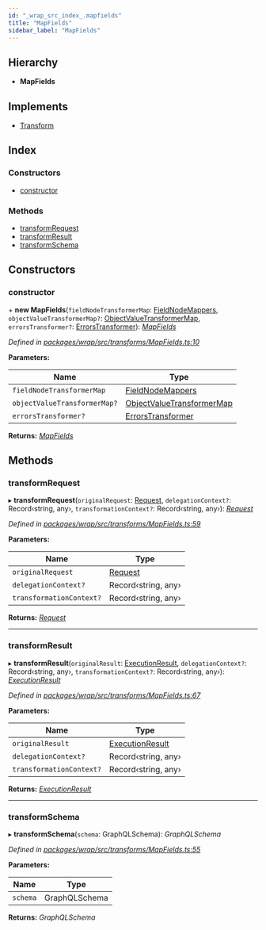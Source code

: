 ```yaml
---
id: "_wrap_src_index_.mapfields"
title: "MapFields"
sidebar_label: "MapFields"
---
```


## Hierarchy

* **MapFields**

## Implements

* [Transform](/docs/api/interfaces/_utils_src_index_.transform)

## Index

### Constructors

* [constructor](_wrap_src_index_.mapfields.md#constructor)

### Methods

* [transformRequest](_wrap_src_index_.mapfields.md#transformrequest)
* [transformResult](_wrap_src_index_.mapfields.md#transformresult)
* [transformSchema](_wrap_src_index_.mapfields.md#transformschema)

## Constructors

###  constructor

\+ **new MapFields**(`fieldNodeTransformerMap`: [FieldNodeMappers](../modules/_utils_src_index_.md#fieldnodemappers), `objectValueTransformerMap?`: [ObjectValueTransformerMap](../modules/_wrap_src_index_.md#objectvaluetransformermap), `errorsTransformer?`: [ErrorsTransformer](../modules/_wrap_src_index_.md#errorstransformer)): *[MapFields](_wrap_src_index_.mapfields)*

*Defined in [packages/wrap/src/transforms/MapFields.ts:10](https://github.com/ardatan/graphql-tools/blob/master/packages/wrap/src/transforms/MapFields.ts#L10)*

**Parameters:**

Name | Type |
------ | ------ |
`fieldNodeTransformerMap` | [FieldNodeMappers](../modules/_utils_src_index_.md#fieldnodemappers) |
`objectValueTransformerMap?` | [ObjectValueTransformerMap](../modules/_wrap_src_index_.md#objectvaluetransformermap) |
`errorsTransformer?` | [ErrorsTransformer](../modules/_wrap_src_index_.md#errorstransformer) |

**Returns:** *[MapFields](_wrap_src_index_.mapfields)*

## Methods

###  transformRequest

▸ **transformRequest**(`originalRequest`: [Request](/docs/api/interfaces/_utils_src_index_.request), `delegationContext?`: Record‹string, any›, `transformationContext?`: Record‹string, any›): *[Request](/docs/api/interfaces/_utils_src_index_.request)*

*Defined in [packages/wrap/src/transforms/MapFields.ts:59](https://github.com/ardatan/graphql-tools/blob/master/packages/wrap/src/transforms/MapFields.ts#L59)*

**Parameters:**

Name | Type |
------ | ------ |
`originalRequest` | [Request](/docs/api/interfaces/_utils_src_index_.request) |
`delegationContext?` | Record‹string, any› |
`transformationContext?` | Record‹string, any› |

**Returns:** *[Request](/docs/api/interfaces/_utils_src_index_.request)*

___

###  transformResult

▸ **transformResult**(`originalResult`: [ExecutionResult](/docs/api/interfaces/_utils_src_index_.executionresult), `delegationContext?`: Record‹string, any›, `transformationContext?`: Record‹string, any›): *[ExecutionResult](/docs/api/interfaces/_utils_src_index_.executionresult)*

*Defined in [packages/wrap/src/transforms/MapFields.ts:67](https://github.com/ardatan/graphql-tools/blob/master/packages/wrap/src/transforms/MapFields.ts#L67)*

**Parameters:**

Name | Type |
------ | ------ |
`originalResult` | [ExecutionResult](/docs/api/interfaces/_utils_src_index_.executionresult) |
`delegationContext?` | Record‹string, any› |
`transformationContext?` | Record‹string, any› |

**Returns:** *[ExecutionResult](/docs/api/interfaces/_utils_src_index_.executionresult)*

___

###  transformSchema

▸ **transformSchema**(`schema`: GraphQLSchema): *GraphQLSchema*

*Defined in [packages/wrap/src/transforms/MapFields.ts:55](https://github.com/ardatan/graphql-tools/blob/master/packages/wrap/src/transforms/MapFields.ts#L55)*

**Parameters:**

Name | Type |
------ | ------ |
`schema` | GraphQLSchema |

**Returns:** *GraphQLSchema*
